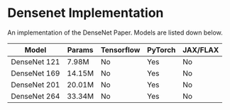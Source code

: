 # Densenet Implementation

An implementation of the DenseNet Paper. Models are listed down below.

| Model        | Params | Tensorflow | PyTorch | JAX/FLAX |
|--------------|--------|------------|---------|----------|
| DenseNet 121 | 7.98M  | No         | Yes     | No       |
| DenseNet 169 | 14.15M | No         | Yes     | No       |
| DenseNet 201 | 20.01M | No         | Yes     | No       |
| DenseNet 264 | 33.34M | No         | Yes     | No       |